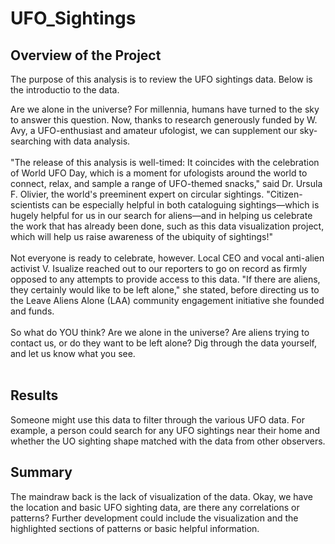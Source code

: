# UFO_Sightings

## Overview of the Project
The purpose of this analysis is to review the UFO sightings data. Below is the introductio to the data.

Are we alone in the universe? For millennia, humans have turned to the sky to answer this question. Now, thanks to research generously funded by W. Avy, a UFO-enthusiast and amateur ufologist, we can supplement our sky-searching with data analysis.<br><br>"The release of this analysis is well-timed: It coincides with the celebration of World UFO Day, which is a moment for ufologists around the world to connect, relax, and sample a range of UFO-themed snacks," said Dr. Ursula F. Olivier, the world's preeminent expert on circular sightings. "Citizen-scientists can be especially helpful in both cataloguing sightings—which is hugely helpful for us in our search for aliens—and in helping us celebrate the work that has already been done, such as this data visualization project, which will help us raise awareness of the ubiquity of sightings!"<br><br>Not everyone is ready to celebrate, however. Local CEO and vocal anti-alien activist V. Isualize reached out to our reporters to go on record as firmly opposed to any attempts to provide access to this data. "If there are aliens, they certainly would like to be left alone," she stated, before directing us to the Leave Aliens Alone (LAA) community engagement initiative she founded and funds.<br><br>So what do YOU think? Are we alone in the universe? Are aliens trying to contact us, or do they want to be left alone? Dig through the data yourself, and let us know what you see.<br><br>


## Results
Someone might use this data to filter through the various UFO data. For example, a person could search for any UFO sightings near their home and whether the UO sighting shape matched with the data from other observers. 

## Summary

The maindraw back is the lack of visualization of the data. Okay, we have the location and basic UFO sighting data, are there any correlations or patterns? Further development could include the visualization and the highlighted sections of patterns or basic helpful information.
